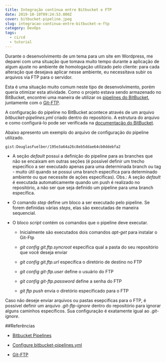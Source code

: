 ```yaml
---
title: Integração contínua entre Bitbucket e FTP
date: 2019-10-10T09:24:53.000Z
cover: bitbucket-pipeline.jpeg
slug: integracao-continua-entre-bitbucket-e-ftp
category: DevOps
tags:
  - ci/cd
  - tutorial
---
```


Durante o desenvolvimento de um tema para um site em Wordpress, me deparei com uma situação que tomava muito tempo durante a aplicação de algum ajuste no ambiente de homologação utilizado pelo cliente: para cada alteração que desejava aplicar nesse ambiente, eu necessitava subir os arquivos via FTP para o servidor.

Esta é uma situação muito comum neste tipo de desenvolvimento, porém queria otimizar esta atividade. Como o projeto estava sendo armazenado no BitBucket, encontrei uma maneira de utilizar os <a href="https://bitbucket.org/product/br/features/pipelines" target="_blank">pipelines do BitBucket</a>, juntamente com o <a href="https://git-ftp.github.io/" target="_blank">Git-FTP</a>.

A configuração do pipeline no BitBucket acontece através de um arquivo *bitbucket-pipelines.yml* criado dentro do repositório. A estrutura do arquivo e como configurá-lo pode ser verificada na <a href="https://confluence.atlassian.com/bitbucket/configure-bitbucket-pipelines-yml-792298910.html" target="_blank">documentação do BitBucket</a>.

Abaixo apresento um exemplo do arquivo de configuração do pipeline utilizado.

`gist:DouglasFuelber/195e3a64a26c8eb5ddae64cb0ddebfa2`

- A seção *default* possui a definição do pipeline para as branches que não se encaixam em outras seções (é possível definir um trecho específico a ser executado apenas para uma determinada branch ou tag - muito útil quando se possui uma branch específica para determinado ambiente ou que necessite de ações específicas). Obs.: A seção *default* é executada automaticamente quando um push é realizado no repositório, a não ser que seja definido um pipeline para uma branch específica.

- O comando *step* define um bloco a ser executado pelo pipeline. Se forem definidas várias *steps*, elas são executadas de maneira sequencial.

- O bloco *script* contém os comandos que o pipeline deve executar.

  - Inicialmente são executados dois comandos *apt-get* para instalar o Git-Ftp

  - *git config git.ftp.syncroot* especifica qual a pasta do seu repositório que você deseja enviar

  - *git config git.ftp.url* especifica o diretório de destino no FTP

  - *git config git-ftp.user* define o usuário do FTP

  - *git config git-ftp.password* define a senha do FTP

  - *git ftp push* envia o diretório especificado para o FTP

Caso não deseje enviar arquivos ou pastas esepcificas para o FTP, é possível definir um arquivo *.git-ftp-ignore* dentro do repositório para ignorar alguns caminhos específicos. Sua configuração é exatamente igual ao *.git-ignore*.

##Referências

- <a href="https://bitbucket.org/product/br/features/pipelines" target="_blank">Bitbucket Pipelines</a>

- <a href="https://confluence.atlassian.com/bitbucket/configure-bitbucket-pipelines-yml-792298910.html" target="_blank">Configure bitbucket-pipelines.yml</a>

- <a href="https://git-ftp.github.io/" target="_blank">Git-FTP</a>